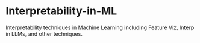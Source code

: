 # Interpretability-in-ML
Interpretability techniques in Machine Learning including Feature Viz, Interp in LLMs, and other techniques.
